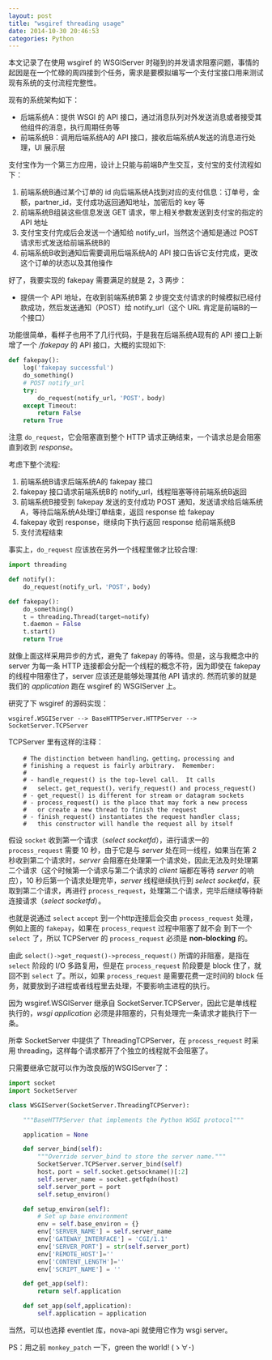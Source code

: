```yaml
---
layout: post
title: "wsgiref threading usage"
date: 2014-10-30 20:46:53
categories: Python
---
```


本文记录了在使用 wsgiref 的 WSGIServer 时碰到的并发请求阻塞问题，事情的起因是在一个忙碌的周四接到个任务，需求是要模拟编写一个支付宝接口用来测试现有系统的支付流程完整性。

现有的系统架构如下：

* 后端系统A：提供 WSGI 的 API 接口，通过消息队列对外发送消息或者接受其他组件的消息，执行周期任务等
* 前端系统B：调用后端系统A的 API 接口，接收后端系统A发送的消息进行处理，UI 展示层

支付宝作为一个第三方应用，设计上只能与前端B产生交互，支付宝的支付流程如下：

1. 前端系统B通过某个订单的 id 向后端系统A找到对应的支付信息：订单号，金额，partner_id，支付成功返回通知地址，加密后的 key 等 
2. 前端系统B组装这些信息发送 GET 请求，带上相关参数发送到支付宝的指定的 API 地址
3. 支付宝支付完成后会发送一个通知给 notify_url，当然这个通知是通过 POST 请求形式发送给前端系统B的
4. 前端系统B收到通知后需要调用后端系统A的 API 接口告诉它支付完成，更改这个订单的状态以及其他操作

好了，我要实现的 fakepay 需要满足的就是 2，3 两步：

* 提供一个 API 地址，在收到前端系统B第 2 步提交支付请求的时候模拟已经付款成功，然后发送通知（POST）给 notify_url（这个 URL 肯定是前端B的一个接口）

功能很简单，看样子也用不了几行代码，于是我在后端系统A现有的 API 接口上新增了一个 */fakepay* 的 API 接口，大概的实现如下:

```python
def fakepay():
    log('fakepay successful')
    do_something()
    # POST notify_url
    try:
        do_request(notify_url，'POST'，body)
    except Timeout:
        return False
    return True
```

注意 `do_request`，它会阻塞直到整个 HTTP 请求正确结束，一个请求总是会阻塞直到收到 *response*。

考虑下整个流程:

1. 前端系统B请求后端系统A的 fakepay 接口
2. fakepay 接口请求前端系统B的 notify_url，线程阻塞等待前端系统B返回
3. 前端系统B接受到 fakepay 发送的支付成功 POST 通知，发送请求给后端系统A，等待后端系统A处理订单结束，返回 response 给 fakepay
4. fakepay 收到 response，继续向下执行返回 response 给前端系统B
5. 支付流程结束

事实上，`do_request` 应该放在另外一个线程里做才比较合理:

```python
import threading

def notify():
    do_request(notify_url，'POST'，body)

def fakepay():
    do_something()
    t = threading.Thread(target=notify)
    t.daemon = False
    t.start()
    return True
```

就像上面这样采用异步的方式，避免了 fakepay 的等待。但是，这与我概念中的 server 为每一条 HTTP 连接都会分配一个线程的概念不符，因为即使在 fakepay 的线程中阻塞住了，server 应该还是能够处理其他 API 请求的. 然而坑爹的就是我们的 *application* 跑在 wsgiref 的 WSGIServer 上。

研究了下 wsgiref 的源码实现：

```
wsgiref.WSGIServer --> BaseHTTPServer.HTTPServer --> SocketServer.TCPServer
```

TCPServer 里有这样的注释：

```
    # The distinction between handling，getting，processing and
    # finishing a request is fairly arbitrary.  Remember:
    #
    # - handle_request() is the top-level call.  It calls
    #   select，get_request()，verify_request() and process_request()
    # - get_request() is different for stream or datagram sockets
    # - process_request() is the place that may fork a new process
    #   or create a new thread to finish the request
    # - finish_request() instantiates the request handler class;
    #   this constructor will handle the request all by itself
```

假设 `socket` 收到第一个请求（*select socketfd*），进行请求一的 `process_request` 需要 10 秒，由于它是与 *server* 处在同一线程，如果当在第 2 秒收到第二个请求时，*server* 会阻塞在处理第一个请求处，因此无法及时处理第二个请求（这个时候第一个请求与第二个请求的 *client* 端都在等待 *server* 的响应），10 秒后第一个请求处理完毕，*server* 线程继续执行到 *select socketfd*，获取到第二个请求，再进行 `process_request`，处理第二个请求，完毕后继续等待新连接请求（*select socketfd*）。

也就是说通过 `select` `accept` 到一个http连接后会交由 `process_request` 处理，例如上面的 `fakepay`，如果在 `process_request` 过程中阻塞了就不会
到下一个 `select` 了，所以 TCPServer 的 `process_request` 必须是 **non-blocking** 的。

由此 `select()->get_request()->process_request()` 所谓的非阻塞，是指在 `select` 阶段的 I/O 多路复用，但是在 `process_request` 阶段要是 block 住了，就回不到 `select` 了。所以，如果 `process_request` 是需要花费一定时间的 block 任务，就要放到子进程或者线程里去处理，不要影响主进程的执行。

因为 wsgiref.WSGIServer 继承自 SocketServer.TCPServer，因此它是单线程执行的，*wsgi application* 必须是非阻塞的，只有处理完一条请求才能执行下一条。

所幸 SocketServer 中提供了 ThreadingTCPServer，在 `process_request` 时采用 threading，这样每个请求都开了个独立的线程就不会阻塞了。

只需要继承它就可以作为改良版的WSGIServer了：

```python
import socket
import SocketServer

class WSGIServer(SocketServer.ThreadingTCPServer):

    """BaseHTTPServer that implements the Python WSGI protocol"""

    application = None

    def server_bind(self):
        """Override server_bind to store the server name."""
        SocketServer.TCPServer.server_bind(self)
        host，port = self.socket.getsockname()[:2]
        self.server_name = socket.getfqdn(host)
        self.server_port = port
        self.setup_environ()

    def setup_environ(self):
        # Set up base environment
        env = self.base_environ = {}
        env['SERVER_NAME'] = self.server_name
        env['GATEWAY_INTERFACE'] = 'CGI/1.1'
        env['SERVER_PORT'] = str(self.server_port)
        env['REMOTE_HOST']=''
        env['CONTENT_LENGTH']=''
        env['SCRIPT_NAME'] = ''

    def get_app(self):
        return self.application

    def set_app(self,application):
        self.application = application
```

当然，可以也选择 eventlet 库，nova-api 就使用它作为 wsgi server。

PS：用之前 `monkey_patch` 一下，green the world! (ゝ∀･)
